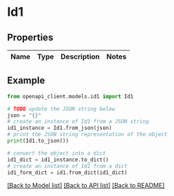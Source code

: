 # Id1


## Properties

Name | Type | Description | Notes
------------ | ------------- | ------------- | -------------

## Example

```python
from openapi_client.models.id1 import Id1

# TODO update the JSON string below
json = "{}"
# create an instance of Id1 from a JSON string
id1_instance = Id1.from_json(json)
# print the JSON string representation of the object
print(Id1.to_json())

# convert the object into a dict
id1_dict = id1_instance.to_dict()
# create an instance of Id1 from a dict
id1_form_dict = id1.from_dict(id1_dict)
```
[[Back to Model list]](../README.md#documentation-for-models) [[Back to API list]](../README.md#documentation-for-api-endpoints) [[Back to README]](../README.md)


